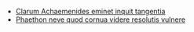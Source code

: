 - [Clarum Achaemenides eminet inquit tangentia](#clarum-achaemenides-eminet-inquit-tangentia)
- [Phaethon neve quod cornua videre resolutis vulnere](#phaethon-neve-quod-cornua-videre-resolutis-vulnere)